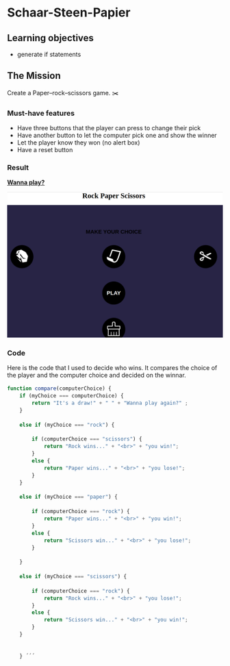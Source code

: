 # Schaar-Steen-Papier

## Learning objectives
- generate if statements

## The Mission
Create a Paper–rock–scissors game. :scissors:

### Must-have features
- Have three buttons that the player can press to change their pick
- Have another button to let the computer pick one and show the winner
- Let the player know they won (no alert box)
- Have a reset button


### Result 

**[Wanna play?](https://yelenamerzlyakova.github.io/Schaar-Steen-Papier/)**

![rock](https://github.com/YelenaMerzlyakova/Schaar-Steen-Papier/blob/master/rockpaper.png)


### Code

Here is the code that I used to decide who wins. It compares the choice of the player and the computer choice and decided on the winnar.

``` Javascript
function compare(computerChoice) {
    if (myChoice === computerChoice) {
        return "It's a draw!" + " " + "Wanna play again?" ;
    }
    
    else if (myChoice === "rock") {
        
        if (computerChoice === "scissors") {
            return "Rock wins..." + "<br>" + "you win!";
        }
        else {
            return "Paper wins..." + "<br>" + "you lose!";
        }
    }
    
    else if (myChoice === "paper") {
        
        if (computerChoice === "rock") {
            return "Paper wins..." + "<br>" + "you win!";
        }
        else {
            return "Scissors win..." + "<br>" + "you lose!";
        }
            
    }
    
    else if (myChoice === "scissors") {
        
        if (computerChoice === "rock") {
            return "Rock wins..." + "<br>" + "you lose!";
        }
        else {
            return "Scissors win..." + "<br>" + "you win!";
        }
    }
    
    
    } ´´´
    
    
